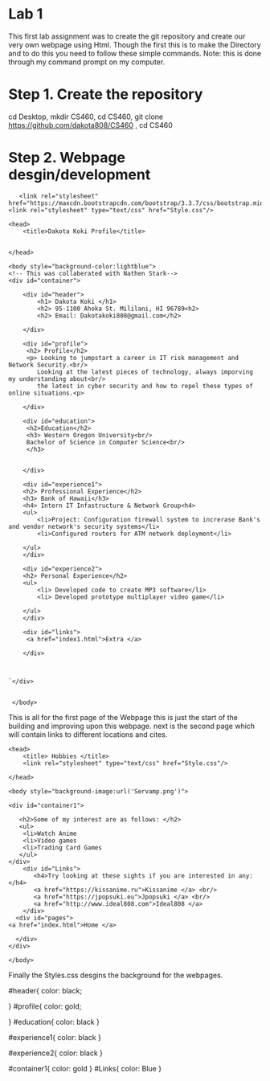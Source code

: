 # Lab 1
This first lab assignment was to create the git repository and create our very own webpage using 
Html. Though the first this is to make the Directory and to do this you need to follow these
simple commands. Note: this is done through my command prompt on my computer.

# Step 1. Create the repository
cd Desktop,
mkdir CS460,
cd CS460,
git clone https://github.com/dakota808/CS460 ,
cd CS460

# Step 2. Webpage desgin/development

<!doctype html>
<html>
<!-- This was collaberated with Nathen Stark-->
	    <!-- Latest compiled and minified CSS -->

       <link rel="stylesheet" href="https://maxcdn.bootstrapcdn.com/bootstrap/3.3.7/css/bootstrap.min.css">
	<link rel="stylesheet" type="text/css" href="Style.css"/>
			
	<head>
		<title>Dakota Koki Profile</title>


	</head>

	<body style="background-color:lightblue"> 
	<!-- This was collaberated with Nathen Stark-->
	<div id="container">
	  
		<div id="header">
			<h1> Dakota Koki </h1>
			<h2> 95-1100 Ahoka St. Mililani, HI 96789<h2>
			<h2> Email: Dakotakoki808@gmail.com</h2>
		 
		</div>
		
		<div id="profile">
		 <h2> Profile</h2>
		 <p> Looking to jumpstart a career in IT risk management and Network Security.<br/>
			Looking at the latest pieces of technology, always imporving my understanding about<br/>
			the latest in cyber security and how to repel these types of online situations.<p>
			
		</div>

		<div id="education">
		 <h2>Education</h2>
		 <h3> Western Oregon University<br/>
		 Bachelor of Science in Computer Science<br/>
		 </h3>
		 
		
		</div>
		
		<div id="experience1">
		<h2> Professional Experience</h2>
		<h3> Bank of Hawaii</h3>
		<h4> Intern IT Infastructure & Network Group<h4>
		<ul>
			<li>Project: Configuration firewall system to increrase Bank's and vendor network's security systems</li> 
			<li>Configured routers for ATM network deployment</li>

		</ul>
		</div>
		
		<div id="experience2">
		<h2> Personal Experience</h2>
		<ul>
			<li> Developed code to create MP3 software</li>
			<li> Developed prototype multiplayer video game</li>
			
		</ul>
		</div>
		
		<div id="links">
		 <a href="index1.html">Extra </a>
		
		</div>
		
		

	`</div>
     

     </body>


</html>
This is all for the first page of the Webpage this is just the start of the building and improving upon this webpage.
next is the second page which will contain links to different locations and cites.

<!doctype html>
<!-- This is a link to a site page. -->
<html>
    <link rel="stylesheet" href="https://maxcdn.bootstrapcdn.com/bootstrap/3.3.7/css/bootstrap.min.css">
    <link rel="stylesheet" type="text/css" href="Style.css"/>

    <head>
        <title> Hobbies </title>
        <link rel="stylesheet" type="text/css" href="Style.css"/>

    </head>
    
    <body style="background-image:url('Servamp.png')">

    <div id="container1">

       <h2>Some of my interest are as follows: </h2>
       <ul>
        <li>Watch Anime
        <li>Video games
        <li>Trading Card Games
       </ul>
    </div>
        <div id="Links">
           <h4>Try looking at these sights if you are interested in any:</h4>
           <a href="https://kissanime.ru">Kissanime </a> <br/>
           <a href="https://jpopsuki.eu">Jpopsuki </a> <br/>
           <a href="http://www.ideal808.com">Ideal808 </a>
        </div>
      <div id="pages">
    <a href="index.html">Home </a>
    
      </div>
    </div>

    </body>

</html>

Finally the Styles.css desgins the background for the webpages.

#header{
	color: black;
	
}
#profile{
	color: gold;
	
}
#education{
	color: black
}

#experience1{
	color: black
}

#experience2{
	color: black
}


#container1{
	color: gold
}
#Links{
	color: Blue
}

